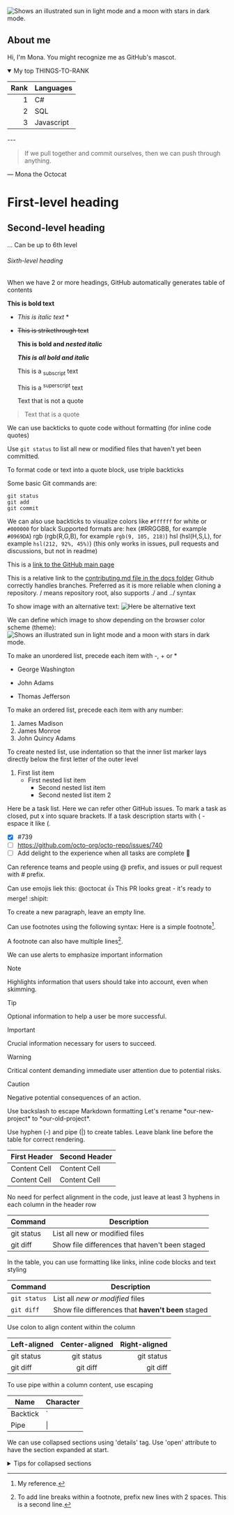 <!-- THIS IS A COMMENT, WON'T BE SHOWN -->

<picture>
  <source media="(prefers-color-scheme: dark)" srcset="https://user-images.githubusercontent.com/25423296/163456776-7f95b81a-f1ed-45f7-b7ab-8fa810d529fa.png">
  <source media="(prefers-color-scheme: light)" srcset="https://user-images.githubusercontent.com/25423296/163456779-a8556205-d0a5-45e2-ac17-42d089e3c3f8.png">
  <img alt="Shows an illustrated sun in light mode and a moon with stars in dark mode." src="https://user-images.githubusercontent.com/25423296/163456779-a8556205-d0a5-45e2-ac17-42d089e3c3f8.png">
</picture>

## About me

Hi, I'm Mona. You might recognize me as GitHub's mascot.

<details open>
<summary>My top THINGS-TO-RANK</summary>

| Rank | Languages  |
|-----:|------------|
|     1| C#         |
|     2| SQL        |
|     3| Javascript |

</details>


--- <!-- Horizontal line -->
<!-- The next goes a quote -->
> If we pull together and commit ourselves, then we can push through anything.
> 
— Mona the Octocat

# First-level heading
## Second-level heading
... Can be up to 6th level
###### Sixth-level heading

When we have 2 or more headings, GitHub automatically generates table of contents

**This is bold text**

* *This is italic text* *
* 
  ~~This is strikethrough text~~
  
  **This is bold and _nested italic_**
  
  ***This is all bold and italic***
  
  This is a <sub>subscript</sub> text
  
  This is a <sup>superscript</sup> text

  Text that is not a quote
  
> Text that is a quote

We can use backticks to quote code without formatting (for inline code quotes)

Use `git status` to list all new or modified files that haven't yet been committed.

To format code or text into a quote block, use triple backticks

Some basic Git commands are:
```
git status
git add
git commit
```
We can also use backticks to visualize colors like `#ffffff` for white or `#000000` for black
Supported formats are: 
hex (#RRGGBB, for example `#0969DA`)
rgb (rgb(R,G,B), for example `rgb(9, 105, 218)`)
hsl (hsl(H,S,L), for example `hsl(212, 92%, 45%)`)
(this only works in issues, pull requests and discussions, but not in readme)

This is a [link to the GitHub main page](https://github.com/)

This is a relative link to the [contributing.md file in the docs folder](docs/CONTRIBUTING.md) Github correctly handles branches. Preferred as it is more reliable when cloning a repository.
/ means repository root, also supports ./ and ../ syntax

To show image with an alternative text:
![Here be alternative text](https://myoctocat.com/assets/images/base-octocat.svg)

We can define which image to show depending on the browser color scheme (theme):
<picture>
  <source media="(prefers-color-scheme: dark)" srcset="https://user-images.githubusercontent.com/25423296/163456776-7f95b81a-f1ed-45f7-b7ab-8fa810d529fa.png">
  <source media="(prefers-color-scheme: light)" srcset="https://user-images.githubusercontent.com/25423296/163456779-a8556205-d0a5-45e2-ac17-42d089e3c3f8.png">
  <img alt="Shows an illustrated sun in light mode and a moon with stars in dark mode." src="https://user-images.githubusercontent.com/25423296/163456779-a8556205-d0a5-45e2-ac17-42d089e3c3f8.png">
</picture>

To make an unordered list, precede each item with -, + or *
- George Washington
* John Adams
+ Thomas Jefferson

To make an ordered list, precede each item with any number:
1. James Madison
1. James Monroe
1. John Quincy Adams

To create nested list, use indentation so that the inner list marker lays directly below the first letter of the outer level
1. First list item
   - First nested list item
     - Second nested list item
     - Second nested list item 2

Here be a task list. Here we can refer other GitHub issues. To mark a task as closed, put x into square brackets. If a task description starts with ( - espace it like \(.
- [x] #739
- [ ] https://github.com/octo-org/octo-repo/issues/740
- [ ] Add delight to the experience when all tasks are complete :tada:

Can reference teams and people using @ prefix, and issues or pull request with # prefix.

Can use emojis liek this:
@octocat :+1: This PR looks great - it's ready to merge! :shipit:

To create a new paragraph, leave an empty line.

Can use footnotes using the following syntax:
Here is a simple footnote[^1].

A footnote can also have multiple lines[^2].

[^1]: My reference.
[^2]: To add line breaks within a footnote, prefix new lines with 2 spaces.
  This is a second line.

We can use alerts to emphasize important information

> [!NOTE]
> Highlights information that users should take into account, even when skimming.

> [!TIP]
> Optional information to help a user be more successful.

> [!IMPORTANT]
> Crucial information necessary for users to succeed.

> [!WARNING]
> Critical content demanding immediate user attention due to potential risks.

> [!CAUTION]
> Negative potential consequences of an action.

Use backslash to escape Markdown formatting
Let's rename \*our-new-project\* to \*our-old-project\*.

Use hyphen (-) and pipe (|) to create tables. Leave blank line before the table for correct rendering.

| First Header  | Second Header |
| ------------- | ------------- |
| Content Cell  | Content Cell  |
| Content Cell  | Content Cell  |

No need for perfect alignment in the code, just leave at least 3 hyphens in each column in the header row

| Command | Description |
| --- | --- |
| git status | List all new or modified files |
| git diff | Show file differences that haven't been staged |

In the table, you can use formatting like links, inline code blocks and text styling

| Command | Description |
| --- | --- |
| `git status` | List all *new or modified* files |
| `git diff` | Show file differences that **haven't been** staged |

Use colon to align content within the column

| Left-aligned | Center-aligned | Right-aligned |
| :---         |     :---:      |          ---: |
| git status   | git status     | git status    |
| git diff     | git diff       | git diff      |

To use pipe within a column content, use escaping

| Name     | Character |
| ---      | ---       |
| Backtick | `         |
| Pipe     | \|        |


We can use collapsed sections using 'details' tag. Use 'open' attribute to have the section expanded at start.

<details>

<summary>Tips for collapsed sections</summary>

### You can add a header

You can add text within a collapsed section. 

You can add an image or a code block, too.

```ruby
   puts "Hello World"
```

</details>
